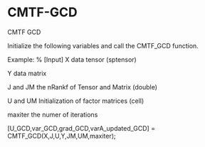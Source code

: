 # CMTF-GCD

CMTF GCD


Initialize the following variables and call the CMTF_GCD function. 


Example:
% [Input]
X           data tensor                        (sptensor)

Y           data matrix

J and JM    the nRankf of Tensor and Matrix             (double)

U and UM        Initialization of factor matrices  (cell)

maxiter     the numer of iterations            

[U_GCD,var_GCD,grad_GCD,varA_updated_GCD] = CMTF_GCD(X,J,U,Y,JM,UM,maxiter);
